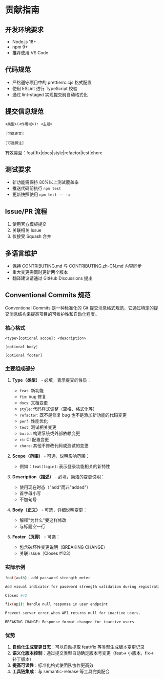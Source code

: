 # 贡献指南

## 开发环境要求

- Node.js 18+
- npm 9+
- 推荐使用 VS Code

## 代码规范

- 严格遵守项目中的.prettierrc.cjs 格式配置
- 使用 ESLint 进行 TypeScript 校验
- 通过 lint-staged 实现提交前自动格式化

## 提交信息规范

```
<类型>(<作用域>): <主题>

[可选正文]

[可选脚注]
```

有效类型：feat|fix|docs|style|refactor|test|chore

## 测试要求

- 新功能需保持 80%以上测试覆盖率
- 推送代码前执行 `npm test`
- 更新快照使用 `npm test -- -u`

## Issue/PR 流程

1. 使用官方模板提交
2. 关联相关 Issue
3. 仅接受 Squash 合并

## 多语言维护

- 保持 CONTRIBUTING.md 与 CONTRIBUTING.zh-CN.md 内容同步
- 重大变更需同时更新两个版本
- 翻译建议请通过 GitHub Discussions 提出

## Conventional Commits 规范

Conventional Commits 是一种标准化的 Git 提交消息格式规范，它通过特定的提交消息结构来提高项目的可维护性和自动化程度。

### 核心格式

```
<type>[optional scope]: <description>

[optional body]

[optional footer]
```

### 主要组成部分

1. **Type（类型）** - 必填，表示提交的性质：

   - `feat`: 新功能
   - `fix`: bug 修复
   - `docs`: 文档变更
   - `style`: 代码样式调整（空格、格式化等）
   - `refactor`: 既不是修复 bug 也不是添加新功能的代码变更
   - `perf`: 性能优化
   - `test`: 测试相关变更
   - `build`: 构建系统或外部依赖变更
   - `ci`: CI 配置变更
   - `chore`: 其他不修改代码或测试的变更

2. **Scope（范围）** - 可选，说明影响范围：

   - 例如：`feat(login)`: 表示登录功能相关的新特性

3. **Description（描述）** - 必填，简洁的变更说明：

   - 使用现在时态（"add"而非"added"）
   - 首字母小写
   - 不加句号

4. **Body（正文）** - 可选，详细说明变更：

   - 解释"为什么"要这样修改
   - 与标题空一行

5. **Footer（页脚）** - 可选：
   - 包含破坏性变更说明（BREAKING CHANGE）
   - 关联 issue（Closes #123）

### 实际示例

```bash
feat(auth): add password strength meter

Add visual indicator for password strength validation during registration.

Closes #42
```

```bash
fix(api): handle null response in user endpoint

Prevent server error when API returns null for inactive users.

BREAKING CHANGE: Response format changed for inactive users
```

### 优势

1. **自动化生成变更日志**：可以自动提取 feat/fix 等类型生成版本变更记录
2. **语义化版本控制**：通过提交类型自动确定版本号变更（feat→ 小版本，fix→ 补丁版本）
3. **提高可读性**：标准化格式使团队协作更高效
4. **工具链集成**：与 semantic-release 等工具完美配合
